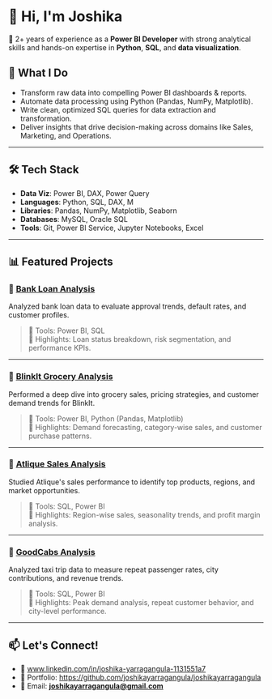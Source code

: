# 👋 Hi, I'm Joshika

🎯 2+ years of experience as a **Power BI Developer** with strong analytical skills and hands-on expertise in **Python**, **SQL**, and **data visualization**.

## 💼 What I Do

- Transform raw data into compelling Power BI dashboards & reports.  
- Automate data processing using Python (Pandas, NumPy, Matplotlib).  
- Write clean, optimized SQL queries for data extraction and transformation.  
- Deliver insights that drive decision-making across domains like Sales, Marketing, and Operations.  

---

## 🛠️ Tech Stack

- **Data Viz**: Power BI, DAX, Power Query  
- **Languages**: Python, SQL, DAX, M  
- **Libraries**: Pandas, NumPy, Matplotlib, Seaborn  
- **Databases**: MySQL, Oracle SQL  
- **Tools**: Git, Power BI Service, Jupyter Notebooks, Excel  

---

## 📊 Featured Projects

### 🔹 [Bank Loan Analysis](https://github.com/joshikayarragangula/Bank-Loan-Analysis)  
Analyzed bank loan data to evaluate approval trends, default rates, and customer profiles.  

> 🔧 Tools: Power BI, SQL  
> 📌 Highlights: Loan status breakdown, risk segmentation, and performance KPIs.

---

### 🔹 [BlinkIt Grocery Analysis](https://github.com/joshikayarragangula/BlinkIt-Grocessory-Analysis)  
Performed a deep dive into grocery sales, pricing strategies, and customer demand trends for BlinkIt.  

> 🔧 Tools: Power BI, Python (Pandas, Matplotlib)  
> 📌 Highlights: Demand forecasting, category-wise sales, and customer purchase patterns.

---

### 🔹 [Atlique Sales Analysis](https://github.com/joshikayarragangula/Atlique)  
Studied Atlique's sales performance to identify top products, regions, and market opportunities.  

> 🔧 Tools: SQL, Power BI  
> 📌 Highlights: Region-wise sales, seasonality trends, and profit margin analysis.

---

### 🔹 [GoodCabs Analysis](https://github.com/joshikayarragangula/GoodCabs)  
Analyzed taxi trip data to measure repeat passenger rates, city contributions, and revenue trends.  

> 🔧 Tools: SQL, Power BI  
> 📌 Highlights: Peak demand analysis, repeat customer behavior, and city-level performance.

---

## 📫 Let's Connect!

- 🔗 www.linkedin.com/in/joshika-yarragangula-1131551a7 
- 💼 Portfolio: https://github.com/joshikayarragangula/joshikayarragangula
- 📧 Email: **joshikayarragangula@gmail.com**

